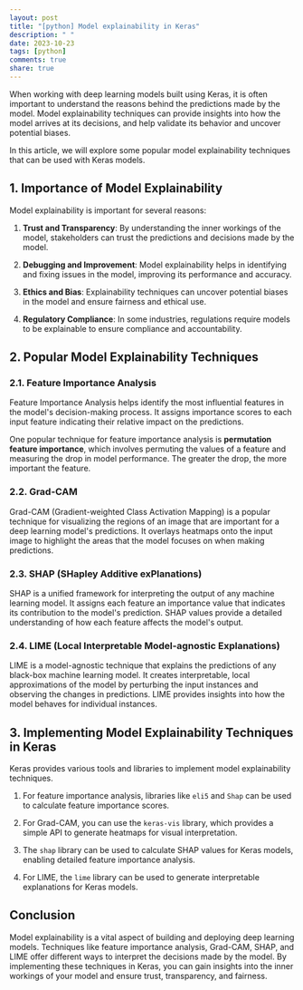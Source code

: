 ```yaml
---
layout: post
title: "[python] Model explainability in Keras"
description: " "
date: 2023-10-23
tags: [python]
comments: true
share: true
---
```


When working with deep learning models built using Keras, it is often important to understand the reasons behind the predictions made by the model. Model explainability techniques can provide insights into how the model arrives at its decisions, and help validate its behavior and uncover potential biases.

In this article, we will explore some popular model explainability techniques that can be used with Keras models.

## 1. Importance of Model Explainability

Model explainability is important for several reasons:

1. **Trust and Transparency**: By understanding the inner workings of the model, stakeholders can trust the predictions and decisions made by the model.

2. **Debugging and Improvement**: Model explainability helps in identifying and fixing issues in the model, improving its performance and accuracy.

3. **Ethics and Bias**: Explainability techniques can uncover potential biases in the model and ensure fairness and ethical use.

4. **Regulatory Compliance**: In some industries, regulations require models to be explainable to ensure compliance and accountability.

## 2. Popular Model Explainability Techniques

### 2.1. Feature Importance Analysis

Feature Importance Analysis helps identify the most influential features in the model's decision-making process. It assigns importance scores to each input feature indicating their relative impact on the predictions.

One popular technique for feature importance analysis is **permutation feature importance**, which involves permuting the values of a feature and measuring the drop in model performance. The greater the drop, the more important the feature.

### 2.2. Grad-CAM

Grad-CAM (Gradient-weighted Class Activation Mapping) is a popular technique for visualizing the regions of an image that are important for a deep learning model's predictions. It overlays heatmaps onto the input image to highlight the areas that the model focuses on when making predictions.

### 2.3. SHAP (SHapley Additive exPlanations)

SHAP is a unified framework for interpreting the output of any machine learning model. It assigns each feature an importance value that indicates its contribution to the model's prediction. SHAP values provide a detailed understanding of how each feature affects the model's output.

### 2.4. LIME (Local Interpretable Model-agnostic Explanations)

LIME is a model-agnostic technique that explains the predictions of any black-box machine learning model. It creates interpretable, local approximations of the model by perturbing the input instances and observing the changes in predictions. LIME provides insights into how the model behaves for individual instances.

## 3. Implementing Model Explainability Techniques in Keras

Keras provides various tools and libraries to implement model explainability techniques.

1. For feature importance analysis, libraries like `eli5` and `Shap` can be used to calculate feature importance scores.

2. For Grad-CAM, you can use the `keras-vis` library, which provides a simple API to generate heatmaps for visual interpretation.

3. The `shap` library can be used to calculate SHAP values for Keras models, enabling detailed feature importance analysis.

4. For LIME, the `lime` library can be used to generate interpretable explanations for Keras models.

## Conclusion

Model explainability is a vital aspect of building and deploying deep learning models. Techniques like feature importance analysis, Grad-CAM, SHAP, and LIME offer different ways to interpret the decisions made by the model. By implementing these techniques in Keras, you can gain insights into the inner workings of your model and ensure trust, transparency, and fairness.